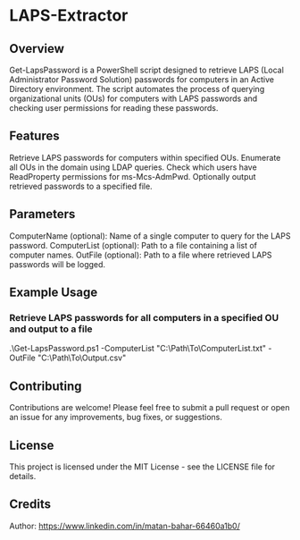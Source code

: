 # LAPS-Extractor

## Overview
Get-LapsPassword is a PowerShell script designed to retrieve LAPS (Local Administrator Password Solution) passwords for computers in an Active Directory environment. The script automates the process of querying organizational units (OUs) for computers with LAPS passwords and checking user permissions for reading these passwords.

## Features
Retrieve LAPS passwords for computers within specified OUs.
Enumerate all OUs in the domain using LDAP queries.
Check which users have ReadProperty permissions for ms-Mcs-AdmPwd.
Optionally output retrieved passwords to a specified file.

## Parameters
ComputerName (optional): Name of a single computer to query for the LAPS password.
ComputerList (optional): Path to a file containing a list of computer names.
OutFile (optional): Path to a file where retrieved LAPS passwords will be logged.

## Example Usage
### Retrieve LAPS passwords for all computers in a specified OU and output to a file
.\Get-LapsPassword.ps1 -ComputerList "C:\Path\To\ComputerList.txt" -OutFile "C:\Path\To\Output.csv"

## Contributing
Contributions are welcome! Please feel free to submit a pull request or open an issue for any improvements, bug fixes, or suggestions.

## License
This project is licensed under the MIT License - see the LICENSE file for details.

## Credits
Author: https://www.linkedin.com/in/matan-bahar-66460a1b0/

